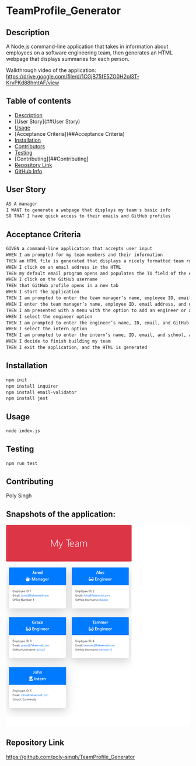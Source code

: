 # TeamProfile_Generator

## Description
A Node.js command-line application that takes in information about employees on a software engineering team, then generates an HTML webpage that displays summaries for each person. 

Walkthrough video of the application:
https://drive.google.com/file/d/1CGjB75fE5ZG0H2pl3T-KryPKd88hmtAF/view 

## Table of contents
- [Description](##Description)
- [User Story](##User Story)
- [Usage](##Usage)
- [Acceptance Criteria](##Acceptance Criteria)
- [Installation](##Installation)
- [Contributors](##Contributors)
- [Testing](##Testing)
- [Contributing][##Contributing]
- [Repository Link](#Repository)
- [GitHub Info](#GitHub) 

## User Story

```md
AS A manager
I WANT to generate a webpage that displays my team's basic info
SO THAT I have quick access to their emails and GitHub profiles
```
## Acceptance Criteria

```md
GIVEN a command-line application that accepts user input
WHEN I am prompted for my team members and their information
THEN an HTML file is generated that displays a nicely formatted team roster based on user input
WHEN I click on an email address in the HTML
THEN my default email program opens and populates the TO field of the email with the address
WHEN I click on the GitHub username
THEN that GitHub profile opens in a new tab
WHEN I start the application
THEN I am prompted to enter the team manager’s name, employee ID, email address, and office number
WHEN I enter the team manager’s name, employee ID, email address, and office number
THEN I am presented with a menu with the option to add an engineer or an intern or to finish building my team
WHEN I select the engineer option
THEN I am prompted to enter the engineer’s name, ID, email, and GitHub username, and I am taken back to the menu
WHEN I select the intern option
THEN I am prompted to enter the intern’s name, ID, email, and school, and I am taken back to the menu
WHEN I decide to finish building my team
THEN I exit the application, and the HTML is generated
```

## Installation
```md
npm init
npm install inquirer
npm install email-validator
npm install jest
```

## Usage
```md
node index.js
```
## Testing
```md
npm run test
```
## Contributing
Poly Singh

## Snapshots of the application:
![Team_profile](./dist/Team_profile.png)

## Repository Link
https://github.com/poly-singh/TeamProfile_Generator 




